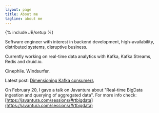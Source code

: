 ```yaml
---
layout: page
title: About me
tagline: about me
---
```

{% include JB/setup %}

Software engineer with interest in backend development, high-availability, distributed systems, disruptive business.

Currently working on real-time data analytics with Kafka, Kafka Streams, Redis and druid.io.

Cinephile. Windsurfer.

Latest post: [Dimensioning Kafka consumers](https://dpoldrugo.github.io/2016/12/29/dimensioning-kafka-consumers)

On February 20, I gave a talk on Javantura about "Real-time BigData ingestion and querying of aggregated data".
For more info check: [https://javantura.com/sessions/#rtbigdata](https://javantura.com/sessions/#rtbigdata)

